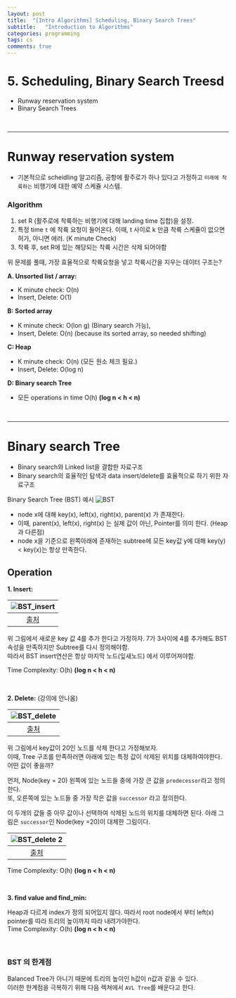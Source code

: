 ```yaml
---
layout: post
title:  "[Intro Algorithms] Scheduling, Binary Search Trees"
subtitle:   "Introduction to Algorithms"
categories: programming
tags: cs
comments: true
---
```


# 5. Scheduling, Binary Search Treesd
- Runway reservation system
- Binary Search Trees

<br/>

---

# Runway reservation system
- 기본적으로 scheidling 알고리즘, 공항에 활주로가 하나 있다고 가정하고 `미래에 착륙하는` 비행기에 대한 예약 스케쥴 시스템.

### Algorithm
1. set R (활주로에 착륙하는 비행기에 대해 landing time 집합)을 설정.
2. 특정 time `t` 에 착륙 요청이 들어온다. 이때, t 사이로 k 만큼 착륙 스케쥴이 없으면 허가, 아니면 에러. (K minute Check)
3. 착륙 후, set R에 있는 해당되는 착륙 시간은 삭제 되어야함

위 문제를 풀때, 가장 효율적으로 착륙요청을 넣고 착륙시간을 지우는 데이터 구조는?

**A. Unsorted list / array:** 
- K minute check: O(n) 
- Insert, Delete: O(1)

**B: Sorted array**
- K minute check: O(lon g) (Binary search 가능), 
- Insert, Delete: O(n) (because its sorted array, so needed shifting)

**C: Heap**
- K minute check: O(n) (모든 원소 체크 필요.)
- Insert, Delete: O(log n)

**D: Binary search Tree**
- 모든 operations in time O(h)  **(log n < h < n)**

<br/>

---

# Binary search Tree

- Binary search와 Linked list을 결합한 자료구조
- Binary search의 효율적인 탐색과 data insert/delete를 효율적으로 하기 위한 자료구조

Binary Search Tree (BST) 예시
![BST](https://swha0105.github.io/assets/intro_algorithm/image/lec5_bst.png)  
- node x에 대해 key(x), left(x), right(x), parent(x) 가 존재한다.
- 이때, parent(x), left(x), right(x) 는 실제 값이 아닌, Pointer를 의미 한다. (Heap 과 다른점)
- node x을 기준으로 왼쪽아래에 존재하는 subtree에 모든 key값 y에 대해 key(y) < key(x)는 항상 만족한다.

## Operation

**1. Insert:**

|![BST_insert](https://swha0105.github.io/assets/intro_algorithm/image/lec5_bst_insert.png)  
|:--:| 
| [출처](https://ratsgo.github.io/data%20structure&algorithm/2017/10/22/bst/) |

위 그림에서 새로운 key 값 4를 추가 한다고 가정하자. 7가 3사이에 4를 추가해도 BST 속성을 만족하지만 Subtree를 다시 정의해야함.   
따라서 BST insert연산은 항상 마지막 노드(잎새노드) 에서 이루어져야함.  

Time Complexity: O(h)  **(log n < h < n)**

<br/>


**2. Delete:** (강의에 안나옴)

|![BST_delete](https://swha0105.github.io/assets/intro_algorithm/image/lec5_bst_delete.png)  
|:--:| 
| [출처](https://ratsgo.github.io/data%20structure&algorithm/2017/10/22/bst/) |

위 그림에서 key값이 20인 노드를 삭제 한다고 가정해보자.  
이때, Tree 구조를 만족하러면 아래에 있는 특정 값이 삭제된 위치를 대체하여야한다. 어떤 값이 좋을까?  
  
먼저, Node(key = 20) 왼쪽에 있는 노드들 중에 가장 큰 값을 `predecessor`라고 정의한다.  
또, 오른쪽에 있는 노드들 중 가장 작은 값을 `successor` 라고 정의한다.  

이 두개의 값들 중 아무 값이나 선택하여 삭제된 노드의 위치를 대체하면 된다. 아래 그림은 `successor`인 Node(key =20)이 대체한 그림이다.

|![BST_delete 2](https://swha0105.github.io/assets/intro_algorithm/image/lec5_bst_delete_2.png)  
|:--:| 
| [출처](https://ratsgo.github.io/data%20structure&algorithm/2017/10/22/bst/) |  
  
Time Complexity: O(h)  **(log n < h < n)**  

<br/>

**3. find value and find_min:**

Heap과 다르게 index가 정의 되어있지 않다. 따라서 root node에서 부터 left(x) pointer를 따라 트리의 높이까지 따라 내려가야한다.  
Time Complexity: O(h)  **(log n < h < n)**  

<br/>

### BST 의 한계점
Balanced Tree가 아니기 때문에 트리의 높이인 h값이 n값과 같을 수 있다.  
이러한 한계점을 극복하기 위해 다음 렉쳐에서 `AVL Tree`를 배운다고 한다.

<script>
MathJax.Hub.Queue(["Typeset",MathJax.Hub]);
</script>


<script>
MathJax = {
  tex: {
    inlineMath: [['$', '$'], ['\\(', '\\)']]
  },
  svg: {
    fontCache: 'global'
  }
};
</script>
<script type="text/javascript" id="MathJax-script" async
  src="https://cdn.jsdelivr.net/npm/mathjax@3/es5/tex-svg.js">
</script>
